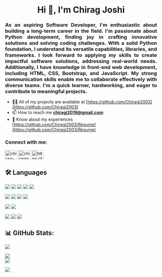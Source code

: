 <h1 align="center">Hi 👋, I'm Chirag Joshi</h1>
<h3 align="justify">As an aspiring Software Developer, I'm enthusiastic about building a long-term career in the field. I'm passionate about Python development, finding joy in crafting innovative solutions and solving coding challenges. With a solid Python foundation, I understand its versatile capabilities, libraries, and frameworks. I look forward to applying my skills to create impactful software solutions, addressing real-world needs. Additionally, I have knowledge in front-end web development, including HTML, CSS, Bootstrap, and JavaScript. My strong communication skills enable me to collaborate effectively with diverse teams. I'm a quick learner, hardworking, and eager to contribute to meaningful projects.</h3>

- 👨‍💻 All of my projects are available at [https://github.com/Chiragj2003](https://github.com/Chiragj2003)
- 📫 How to reach me **chiragj2019@gmail.com**
- 📄 Know about my experiences [https://github.com/Chiragj2003/Resume](https://github.com/Chiragj2003/Resume)

<h3 align="left">Connect with me:</h3>
<p align="left">
<a href="https://linkedin.com/in/chirag-joshi-3b9b68222/" target="blank"><img align="center" src="https://raw.githubusercontent.com/rahuldkjain/github-profile-readme-generator/master/src/images/icons/Social/linked-in-alt.svg" alt="chirag-joshi-3b9b68222/" height="30" width="40" /></a>
<a href="https://instagram.com/chiragjoshi.07/" target="blank"><img align="center" src="https://raw.githubusercontent.com/rahuldkjain/github-profile-readme-generator/master/src/images/icons/Social/instagram.svg" alt="chiragjoshi.07/" height="30" width="40" /></a>
<a href="https://www.leetcode.com/u/chirag_joshi/" target="blank"><img align="center" src="https://raw.githubusercontent.com/rahuldkjain/github-profile-readme-generator/master/src/images/icons/Social/leet-code.svg" alt="https://leetcode.com/u/chirag_joshi/" height="30" width="40" /></a>
</p>


## 🛠 Languages 
![](https://img.shields.io/badge/Code-Python-informational?style=flat&color=informational&logo=python)
![](https://img.shields.io/badge/Code-HTML-informational?style=flat&color=informational&logo=html5)
![](https://img.shields.io/badge/Code-CSS-informational?style=flat&color=informational&logo=css3)
![](https://img.shields.io/badge/Code-JavaScript-informational?style=flat&color=informational&logo=javascript)
![](https://img.shields.io/badge/Code-C-informational?style=flat&color=informational&logo=c)

![](https://img.shields.io/badge/Code-MongoDB-informational?style=flat&color=informational&logo=mongodb)
![](https://img.shields.io/badge/Code-MySQL-informational?style=flat&color=informational&logo=MySQL)
![](https://img.shields.io/badge/Code-PostgreSQL-informational?style=flat&color=informational&logo=PostgreSQL)
![](https://img.shields.io/badge/Code-SQLAlchemy-informational?style=flat&color=informational&logo=SQLAlchemy)

![](https://img.shields.io/badge/Code-FastAPI-informational?style=flat&color=informational&logo=FastAPI)
![](https://img.shields.io/badge/Code-Django-informational?style=flat&color=informational&logo=Django)

![](https://img.shields.io/badge/Code-Git-informational?style=flat&color=informational&logo=Git)
![](https://img.shields.io/badge/Code-GitHub-informational?style=flat&color=informational&logo=GitHub)
![](https://img.shields.io/badge/Code-Docker-informational?style=flat&color=informational&logo=Docker)


## 📊 GitHub Stats:
![](https://github-readme-stats.vercel.app/api?username=Chiragj2003&theme=dark&hide_border=false&include_all_commits=false&count_private=false)<br/>

![](https://github-readme-streak-stats.herokuapp.com/?user=Chiragj2003&theme=dark&hide_border=false)<br/>
![](https://github-readme-stats.vercel.app/api/top-langs/?username=Chiragj2003&theme=dark&hide_border=false&include_all_commits=false&count_private=false&layout=compact)

[![](https://visitcount.itsvg.in/api?id=Chiragj2003&icon=0&color=0)](https://visitcount.itsvg.in)
